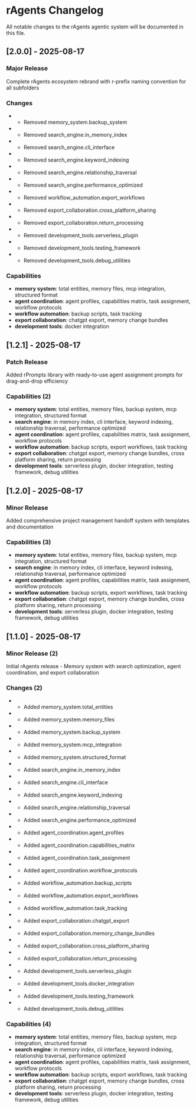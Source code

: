 # rAgents Changelog

All notable changes to the rAgents agentic system will be documented in this file.

## [2.0.0] - 2025-08-17

### Major Release

Complete rAgents ecosystem rebrand with r-prefix naming convention for all subfolders

### Changes

- - Removed memory_system.backup_system
- - Removed search_engine.in_memory_index
- - Removed search_engine.cli_interface
- - Removed search_engine.keyword_indexing
- - Removed search_engine.relationship_traversal
- - Removed search_engine.performance_optimized
- - Removed workflow_automation.export_workflows
- - Removed export_collaboration.cross_platform_sharing
- - Removed export_collaboration.return_processing
- - Removed development_tools.serverless_plugin
- - Removed development_tools.testing_framework
- - Removed development_tools.debug_utilities

### Capabilities

- **memory system**: total entities, memory files, mcp integration, structured format
- **agent coordination**: agent profiles, capabilities matrix, task assignment, workflow protocols
- **workflow automation**: backup scripts, task tracking
- **export collaboration**: chatgpt export, memory change bundles
- **development tools**: docker integration

## [1.2.1] - 2025-08-17

### Patch Release

Added rPrompts library with ready-to-use agent assignment prompts for drag-and-drop efficiency

### Capabilities (2)

- **memory system**: total entities, memory files, backup system, mcp integration, structured format
- **search engine**: in memory index, cli interface, keyword indexing, relationship traversal, performance optimized
- **agent coordination**: agent profiles, capabilities matrix, task assignment, workflow protocols
- **workflow automation**: backup scripts, export workflows, task tracking
- **export collaboration**: chatgpt export, memory change bundles, cross platform sharing, return processing
- **development tools**: serverless plugin, docker integration, testing framework, debug utilities

## [1.2.0] - 2025-08-17

### Minor Release

Added comprehensive project management handoff system with templates and documentation

### Capabilities (3)

- **memory system**: total entities, memory files, backup system, mcp integration, structured format
- **search engine**: in memory index, cli interface, keyword indexing, relationship traversal, performance optimized
- **agent coordination**: agent profiles, capabilities matrix, task assignment, workflow protocols
- **workflow automation**: backup scripts, export workflows, task tracking
- **export collaboration**: chatgpt export, memory change bundles, cross platform sharing, return processing
- **development tools**: serverless plugin, docker integration, testing framework, debug utilities

## [1.1.0] - 2025-08-17

### Minor Release (2)

Initial rAgents release - Memory system with search optimization, agent coordination, and export collaboration

### Changes (2)

- + Added memory_system.total_entities
- + Added memory_system.memory_files
- + Added memory_system.backup_system
- + Added memory_system.mcp_integration
- + Added memory_system.structured_format
- + Added search_engine.in_memory_index
- + Added search_engine.cli_interface
- + Added search_engine.keyword_indexing
- + Added search_engine.relationship_traversal
- + Added search_engine.performance_optimized
- + Added agent_coordination.agent_profiles
- + Added agent_coordination.capabilities_matrix
- + Added agent_coordination.task_assignment
- + Added agent_coordination.workflow_protocols
- + Added workflow_automation.backup_scripts
- + Added workflow_automation.export_workflows
- + Added workflow_automation.task_tracking
- + Added export_collaboration.chatgpt_export
- + Added export_collaboration.memory_change_bundles
- + Added export_collaboration.cross_platform_sharing
- + Added export_collaboration.return_processing
- + Added development_tools.serverless_plugin
- + Added development_tools.docker_integration
- + Added development_tools.testing_framework
- + Added development_tools.debug_utilities

### Capabilities (4)

- **memory system**: total entities, memory files, backup system, mcp integration, structured format
- **search engine**: in memory index, cli interface, keyword indexing, relationship traversal, performance optimized
- **agent coordination**: agent profiles, capabilities matrix, task assignment, workflow protocols
- **workflow automation**: backup scripts, export workflows, task tracking
- **export collaboration**: chatgpt export, memory change bundles, cross platform sharing, return processing
- **development tools**: serverless plugin, docker integration, testing framework, debug utilities
